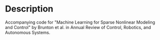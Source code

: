 # Description
Accompanying code for "Machine Learning for Sparse Nonlinear Modeling and Control" by Brunton et al.  in Annual Review of Control, Robotics, and Autonomous Systems. 
